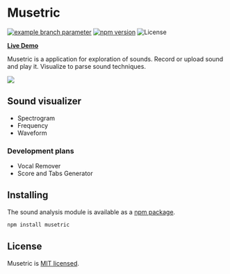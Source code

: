 # Musetric

[![example branch parameter](https://github.com/popelenkow/Musetric/actions/workflows/musetric.yml/badge.svg?branch=main)](https://github.com/popelenkow/Musetric/actions/workflows/musetric.yml)
[![npm version](https://img.shields.io/npm/v/musetric)](https://www.npmjs.com/package/musetric)
![License](https://img.shields.io/github/license/popelenkow/musetric)

[**Live Demo**](https://musetric.herokuapp.com/)

Musetric is a application for exploration of sounds. Record or upload sound and play it. Visualize to parse sound techniques.

<img src="https://user-images.githubusercontent.com/7475599/118389995-f3e13f00-b656-11eb-8e7b-e6957948a482.png">

## Sound visualizer

- Spectrogram
- Frequency
- Waveform

### Development plans

- Vocal Remover
- Score and Tabs Generator

## Installing

The sound analysis module is available as a [npm package](https://www.npmjs.com/package/musetric).

```bash
npm install musetric
```

## License

Musetric is [MIT licensed](https://github.com/popelenkow/Musetric/blob/main/license.md).
